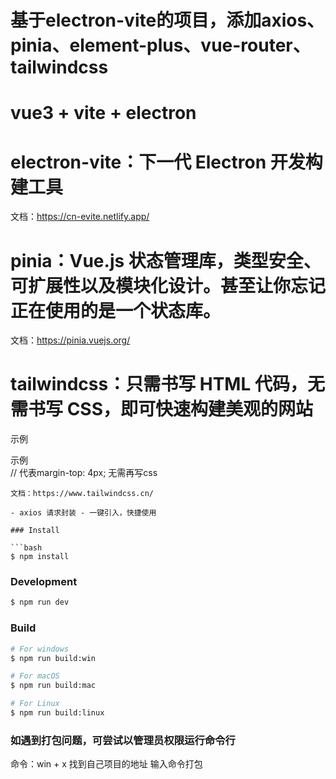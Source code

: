 <!--
 * @Author: xiaoshijie 2457033735@qq.com
 * @Date: 2024-05-06 15:44:51
 * @LastEditors: xiaoshijie 2457033735@qq.com
 * @LastEditTime: 2024-05-28 11:38:35
 * @FilePath: \electron-vite\README.md
 * @Description: 这是默认设置,请设置`customMade`, 打开koroFileHeader查看配置 进行设置: https://github.com/OBKoro1/koro1FileHeader/wiki/%E9%85%8D%E7%BD%AE
-->

# 基于electron-vite的项目，添加axios、pinia、element-plus、vue-router、tailwindcss

# vue3 + vite + electron

# electron-vite：下一代 Electron 开发构建工具

文档：https://cn-evite.netlify.app/

# pinia：Vue.js 状态管理库，类型安全、可扩展性以及模块化设计。甚至让你忘记正在使用的是一个状态库。

文档：https://pinia.vuejs.org/

# tailwindcss：只需书写 HTML 代码，无需书写 CSS，即可快速构建美观的网站
示例
<div class="mt-[4px]">示例</div> // 代表margin-top: 4px; 无需再写css

```可在vscode插件里下载Tailwind CSS IntelliSense提示符
文档：https://www.tailwindcss.cn/

- axios 请求封装 - 一键引入，快捷使用

### Install

```bash
$ npm install
```

### Development

```bash
$ npm run dev
```

### Build

```bash
# For windows
$ npm run build:win

# For macOS
$ npm run build:mac

# For Linux
$ npm run build:linux
```

### 如遇到打包问题，可尝试以管理员权限运行命令行

命令：win + x 找到自己项目的地址 输入命令打包
